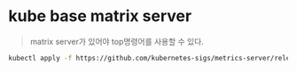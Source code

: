 # kube base matrix server

> matrix server가 있어야 top명령어를 사용할 수 있다.

```sh
kubectl apply -f https://github.com/kubernetes-sigs/metrics-server/releases/latest/download/components.yaml
```
